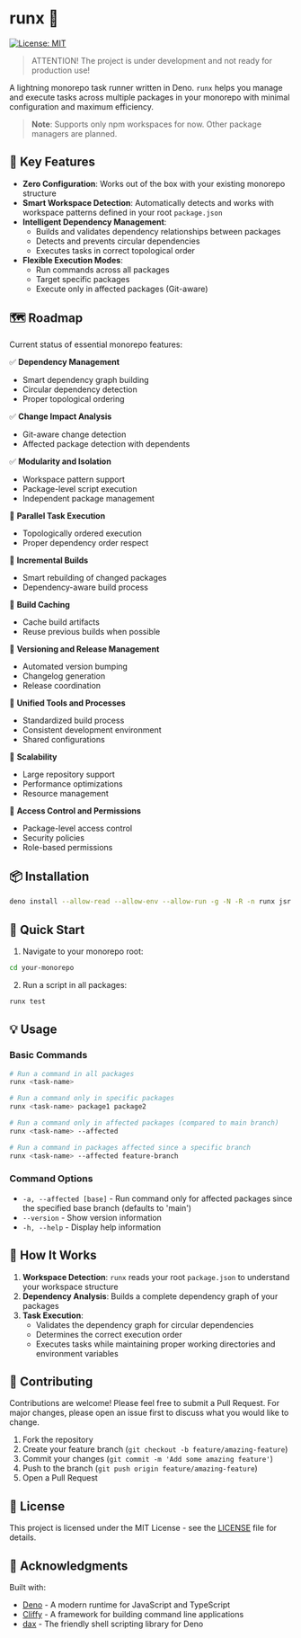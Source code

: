 # runx 🚀

[![License: MIT](https://img.shields.io/badge/License-MIT-yellow.svg)](https://opensource.org/licenses/MIT)

> ATTENTION! The project is under development and not ready for production use!

A lightning monorepo task runner written in Deno. `runx` helps you manage and
execute tasks across multiple packages in your monorepo with minimal
configuration and maximum efficiency.

> **Note**: Supports only npm workspaces for now. Other package managers are
> planned.

## 🌟 Key Features

- **Zero Configuration**: Works out of the box with your existing monorepo
  structure
- **Smart Workspace Detection**: Automatically detects and works with workspace
  patterns defined in your root `package.json`
- **Intelligent Dependency Management**:
  - Builds and validates dependency relationships between packages
  - Detects and prevents circular dependencies
  - Executes tasks in correct topological order
- **Flexible Execution Modes**:
  - Run commands across all packages
  - Target specific packages
  - Execute only in affected packages (Git-aware)

## 🗺️ Roadmap

Current status of essential monorepo features:

✅ **Dependency Management**

- Smart dependency graph building
- Circular dependency detection
- Proper topological ordering

✅ **Change Impact Analysis**

- Git-aware change detection
- Affected package detection with dependents

✅ **Modularity and Isolation**

- Workspace pattern support
- Package-level script execution
- Independent package management

🚧 **Parallel Task Execution**

- Topologically ordered execution
- Proper dependency order respect

🚧 **Incremental Builds**

- Smart rebuilding of changed packages
- Dependency-aware build process

🚧 **Build Caching**

- Cache build artifacts
- Reuse previous builds when possible

🚧 **Versioning and Release Management**

- Automated version bumping
- Changelog generation
- Release coordination

🚧 **Unified Tools and Processes**

- Standardized build process
- Consistent development environment
- Shared configurations

🚧 **Scalability**

- Large repository support
- Performance optimizations
- Resource management

🚧 **Access Control and Permissions**

- Package-level access control
- Security policies
- Role-based permissions

## 📦 Installation

```bash
deno install --allow-read --allow-env --allow-run -g -N -R -n runx jsr:@runx/cli
```

## 🚀 Quick Start

1. Navigate to your monorepo root:

```bash
cd your-monorepo
```

2. Run a script in all packages:

```bash
runx test
```

## 💡 Usage

### Basic Commands

```bash
# Run a command in all packages
runx <task-name>

# Run a command only in specific packages
runx <task-name> package1 package2

# Run a command only in affected packages (compared to main branch)
runx <task-name> --affected

# Run a command in packages affected since a specific branch
runx <task-name> --affected feature-branch
```

### Command Options

- `-a, --affected [base]` - Run command only for affected packages since the
  specified base branch (defaults to 'main')
- `--version` - Show version information
- `-h, --help` - Display help information

## 🔧 How It Works

1. **Workspace Detection**: `runx` reads your root `package.json` to understand
   your workspace structure
2. **Dependency Analysis**: Builds a complete dependency graph of your packages
3. **Task Execution**:
   - Validates the dependency graph for circular dependencies
   - Determines the correct execution order
   - Executes tasks while maintaining proper working directories and environment
     variables

## 🤝 Contributing

Contributions are welcome! Please feel free to submit a Pull Request. For major
changes, please open an issue first to discuss what you would like to change.

1. Fork the repository
2. Create your feature branch (`git checkout -b feature/amazing-feature`)
3. Commit your changes (`git commit -m 'Add some amazing feature'`)
4. Push to the branch (`git push origin feature/amazing-feature`)
5. Open a Pull Request

## 📝 License

This project is licensed under the MIT License - see the [LICENSE](LICENSE) file
for details.

## 🙏 Acknowledgments

Built with:

- [Deno](https://deno.land/) - A modern runtime for JavaScript and TypeScript
- [Cliffy](https://cliffy.io/) - A framework for building command line
  applications
- [dax](https://github.com/dsherret/dax) - The friendly shell scripting library
  for Deno
